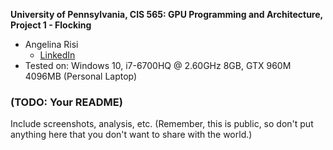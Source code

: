 **University of Pennsylvania, CIS 565: GPU Programming and Architecture,
Project 1 - Flocking**

* Angelina Risi
  * [LinkedIn](www.linkedin.com/in/angelina-risi)
* Tested on: Windows 10, i7-6700HQ @ 2.60GHz 8GB, GTX 960M 4096MB (Personal Laptop)

### (TODO: Your README)

Include screenshots, analysis, etc. (Remember, this is public, so don't put
anything here that you don't want to share with the world.)

